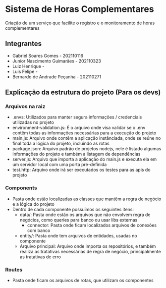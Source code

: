 # Sistema de Horas Complementares
Criação de um serviço que facilite o registro e o monitoramento de horas complementares

## Integrantes
- Gabriel Soares Gomes - 202110116
- Junior Nascimento Guimarães - 202110323
- Luiz Henrique -
- Luis Felipe -
- Bernardo de Andrade Peçanha - 202110271

## Explicação da estrutura do projeto (Para os devs)

### Arquivos na raiz

- .envs: Utilizados para manter segura informações / credenciais utilizadas no projeto
- environment-validation.js: É o arquivo onde visa validar se o .env contêm todas as informações necessárias para a execução do projeto
- main.js: Arquivo onde contêm a aplicação instânciada, onde se reúne no final toda a lógica do projeto, incluindo as rotas
- package.json: Arquivo padrão de projetos nodejs, nele é listado algumas informações do projeto e também a listagem de dependências
- server.js: Arquivo que importa a aplicação do main.js e executa ela em um servidor local com uma porta pré-definida
- test.http: Arquivo onde irá ser executados os testes para as apis do projeto

### Components

- Pasta onde estão localizadas as classes que mantêm a regra de negócio e a lógica do projeto
- Dentro de cada componente possuímos os seguintes itens:
  - data/: Pasta onde estão os arquivos que não envolvem regra de negócios, como queries para banco ou usar libs externas
      - connector: Pasta onde ficam localizados arquivos de conexões com banco  
  - entity/: Pasta onde tem arquivos de entidades, usadas no componente
  - Arquivo principal: Arquivo onde importa os repositórios, e também realiza as tratativas necessárias de regra de negócio, principalmente as tratativas de erro

### Routes

- Pasta onde ficam os arquivos de rotas, que utilizam os componentes

